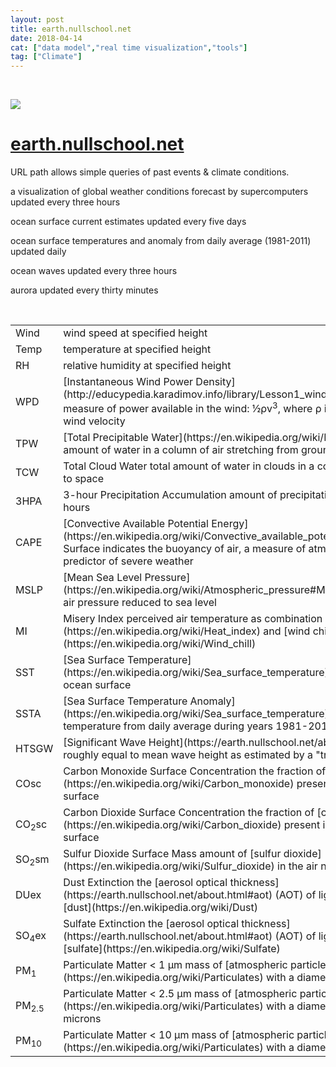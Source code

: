 ```yaml
---
layout: post
title: earth.nullschool.net
date: 2018-04-14
cat: ["data model","real time visualization","tools"]
tag: ["Climate"]
---
```


&nbsp;

![](Selection_620-300x246.png)
<div class="blurb">

# [earth.nullschool.net](https://earth.nullschool.net/)

URL path allows simple queries of past events & climate conditions.

a visualization of global weather conditions
forecast by supercomputers
updated every three hours

ocean surface current estimates
updated every five days

ocean surface temperatures and
anomaly from daily average (1981-2011)
updated daily

ocean waves
updated every three hours

aurora
updated every thirty minutes

</div>
&nbsp;
<table>
<tbody>
<tr>
<td class="lh">Wind</td>
<td class="r">wind speed at specified height</td>
</tr>
<tr>
<td class="lh">Temp</td>
<td class="r">temperature at specified height</td>
</tr>
<tr>
<td class="lh">RH</td>
<td class="r">relative humidity at specified height</td>
</tr>
<tr>
<td class="lh">WPD</td>
<td class="r">[Instantaneous Wind Power Density](http://educypedia.karadimov.info/library/Lesson1_windenergycalc.pdf)
measure of power available in the wind: ½ρv<sup>3</sup>, where ρ is air density and v is wind velocity</td>
</tr>
<tr>
<td class="lh">TPW</td>
<td class="r">[Total Precipitable Water](https://en.wikipedia.org/wiki/Precipitable_water)
total amount of water in a column of air stretching from ground to space</td>
</tr>
<tr>
<td class="lh">TCW</td>
<td class="r">Total Cloud Water
total amount of water in clouds in a column of air from ground to space</td>
</tr>
<tr>
<td class="lh">3HPA</td>
<td class="r">3-hour Precipitation Accumulation
amount of precipitation over the next three hours</td>
</tr>
<tr>
<td class="lh">CAPE</td>
<td class="r">[Convective Available Potential Energy](https://en.wikipedia.org/wiki/Convective_available_potential_energy) from Surface
indicates the buoyancy of air, a measure of atmospheric instability and predictor of severe weather</td>
</tr>
<tr>
<td class="lh">MSLP</td>
<td class="r">[Mean Sea Level Pressure](https://en.wikipedia.org/wiki/Atmospheric_pressure#Mean_sea_level_pressure)
air pressure reduced to sea level</td>
</tr>
<tr>
<td class="lh">MI</td>
<td class="r">Misery Index
perceived air temperature as combination of [heat index](https://en.wikipedia.org/wiki/Heat_index) and [wind chill](https://en.wikipedia.org/wiki/Wind_chill)</td>
</tr>
<tr>
<td class="lh">SST</td>
<td class="r">[Sea Surface Temperature](https://en.wikipedia.org/wiki/Sea_surface_temperature)
temperature of the ocean surface</td>
</tr>
<tr>
<td class="lh">SSTA</td>
<td class="r">[Sea Surface Temperature Anomaly](https://en.wikipedia.org/wiki/Sea_surface_temperature)
difference in ocean temperature from daily average during years 1981-2011</td>
</tr>
<tr>
<td class="lh">HTSGW</td>
<td class="r">[Significant Wave Height](https://earth.nullschool.net/about.html#waves)
roughly equal to mean wave height as estimated by a "trained observer"</td>
</tr>
<tr>
<td class="lh">COsc</td>
<td class="r">Carbon Monoxide Surface Concentration
the fraction of [carbon monoxide](https://en.wikipedia.org/wiki/Carbon_monoxide) present in air at the earth's surface</td>
</tr>
<tr>
<td class="lh">CO<sub>2</sub>sc</td>
<td class="r">Carbon Dioxide Surface Concentration
the fraction of [carbon dioxide](https://en.wikipedia.org/wiki/Carbon_dioxide) present in air at the earth's surface</td>
</tr>
<tr>
<td class="lh">SO<sub>2</sub>sm</td>
<td class="r">Sulfur Dioxide Surface Mass
amount of [sulfur dioxide](https://en.wikipedia.org/wiki/Sulfur_dioxide) in the air near the earth's surface</td>
</tr>
<tr>
<td class="lh">DUex</td>
<td class="r">Dust Extinction
the [aerosol optical thickness](https://earth.nullschool.net/about.html#aot) (AOT) of light at 550 nm due to [dust](https://en.wikipedia.org/wiki/Dust)</td>
</tr>
<tr>
<td class="lh">SO<sub>4</sub>ex</td>
<td class="r">Sulfate Extinction
the [aerosol optical thickness](https://earth.nullschool.net/about.html#aot) (AOT) of light at 550 nm due to [sulfate](https://en.wikipedia.org/wiki/Sulfate)</td>
</tr>
<tr>
<td class="lh">PM<sub>1</sub></td>
<td class="r">Particulate Matter < 1 µm
mass of [atmospheric particles](https://en.wikipedia.org/wiki/Particulates) with a diameter less than 1 micron</td>
</tr>
<tr>
<td class="lh">PM<sub>2.5</sub></td>
<td class="r">Particulate Matter < 2.5 µm
mass of [atmospheric particles](https://en.wikipedia.org/wiki/Particulates) with a diameter less than 2.5 microns</td>
</tr>
<tr>
<td class="lh">PM<sub>10</sub></td>
<td class="r">Particulate Matter < 10 µm
mass of [atmospheric particles](https://en.wikipedia.org/wiki/Particulates) with a diameter less than 10 microns</td>
</tr>
</tbody>
</table>
<div id="waves" class="blurb"></div>